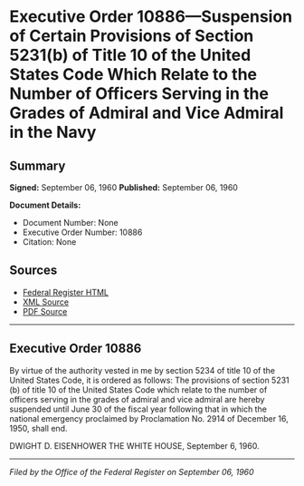 # Executive Order 10886—Suspension of Certain Provisions of Section 5231(b) of Title 10 of the United States Code Which Relate to the Number of Officers Serving in the Grades of Admiral and Vice Admiral in the Navy

## Summary

**Signed:** September 06, 1960
**Published:** September 06, 1960

**Document Details:**
- Document Number: None
- Executive Order Number: 10886
- Citation: None

## Sources
- [Federal Register HTML](https://www.presidency.ucsb.edu/documents/executive-order-10886-suspension-certain-provisions-section-5231b-title-10-the-united)
- [XML Source](None)
- [PDF Source](None)

---

## Executive Order 10886

By virtue of the authority vested in me by section 5234 of title 10 of the United States Code, it is ordered as follows:
The provisions of section 5231 (b) of title 10 of the United States Code which relate to the number of officers serving in the grades of admiral and vice admiral are hereby suspended until June 30 of the fiscal year following that in which the national emergency proclaimed by Proclamation No. 2914 of December 16, 1950, shall end.

DWIGHT D. EISENHOWER
THE WHITE HOUSE,
September 6, 1960.

---

*Filed by the Office of the Federal Register on September 06, 1960*
